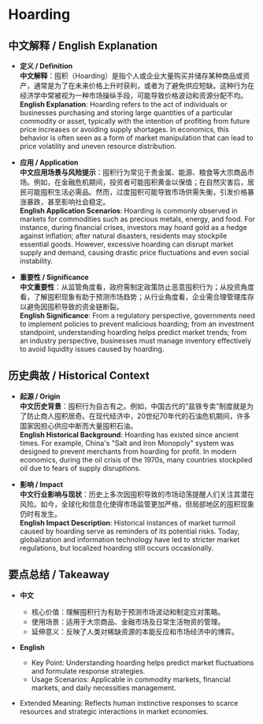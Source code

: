 # Hoarding

## 中文解释 / English Explanation

* **定义 / Definition**  
  **中文解释**：囤积（Hoarding）是指个人或企业大量购买并储存某种商品或资产，通常是为了在未来价格上升时获利，或者为了避免供应短缺。这种行为在经济学中常被视为一种市场操纵手段，可能导致价格波动和资源分配不均。  
  **English Explanation**: Hoarding refers to the act of individuals or businesses purchasing and storing large quantities of a particular commodity or asset, typically with the intention of profiting from future price increases or avoiding supply shortages. In economics, this behavior is often seen as a form of market manipulation that can lead to price volatility and uneven resource distribution.

* **应用 / Application**  
  **中文应用场景与风险提示**：囤积行为常见于贵金属、能源、粮食等大宗商品市场。例如，在金融危机期间，投资者可能囤积黄金以保值；在自然灾害后，居民可能囤积生活必需品。然而，过度囤积可能导致市场供需失衡，引发价格暴涨暴跌，甚至影响社会稳定。  
  **English Application Scenarios**: Hoarding is commonly observed in markets for commodities such as precious metals, energy, and food. For instance, during financial crises, investors may hoard gold as a hedge against inflation; after natural disasters, residents may stockpile essential goods. However, excessive hoarding can disrupt market supply and demand, causing drastic price fluctuations and even social instability.

* **重要性 / Significance**  
  **中文重要性**：从监管角度看，政府需制定政策防止恶意囤积行为；从投资角度看，了解囤积现象有助于预测市场趋势；从行业角度看，企业需合理管理库存以避免因囤积导致的资金链断裂。  
  **English Significance**: From a regulatory perspective, governments need to implement policies to prevent malicious hoarding; from an investment standpoint, understanding hoarding helps predict market trends; from an industry perspective, businesses must manage inventory effectively to avoid liquidity issues caused by hoarding.

## 历史典故 / Historical Context

* **起源 / Origin**  
  **中文历史背景**：囤积行为自古有之。例如，中国古代的“盐铁专卖”制度就是为了防止商人囤积居奇。在现代经济中，20世纪70年代的石油危机期间，许多国家因担心供应中断而大量囤积石油。  
  **English Historical Background**: Hoarding has existed since ancient times. For example, China's "Salt and Iron Monopoly" system was designed to prevent merchants from hoarding for profit. In modern economics, during the oil crisis of the 1970s, many countries stockpiled oil due to fears of supply disruptions.

* **影响 / Impact**  
  **中文行业影响与现状**：历史上多次因囤积导致的市场动荡提醒人们关注其潜在风险。如今，全球化和信息化使得市场监管更加严格，但局部地区的囤积现象仍时有发生。  
  **English Impact Description**: Historical instances of market turmoil caused by hoarding serve as reminders of its potential risks. Today, globalization and information technology have led to stricter market regulations, but localized hoarding still occurs occasionally.

## 要点总结 / Takeaway

* **中文**  
  - 核心价值：理解囤积行为有助于预测市场波动和制定应对策略。
  - 使用场景：适用于大宗商品、金融市场及日常生活物资的管理。
  - 延伸意义：反映了人类对稀缺资源的本能反应和市场经济中的博弈。

* **English**  
  - Key Point: Understanding hoarding helps predict market fluctuations and formulate response strategies.
  - Usage Scenarios: Applicable in commodity markets, financial markets, and daily necessities management.
- Extended Meaning: Reflects human instinctive responses to scarce resources and strategic interactions in market economies.